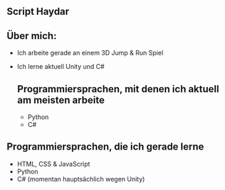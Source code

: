 ## Script Haydar

## Über mich:
- Ich arbeite gerade an einem 3D Jump & Run Spiel
- Ich lerne aktuell Unity und C#


  ## Programmiersprachen, mit denen ich aktuell am meisten arbeite
  - Python
  - C#


 ## Programmiersprachen, die ich gerade lerne
  - HTML, CSS & JavaScript
  - Python
  - C# (momentan hauptsächlich wegen Unity)
